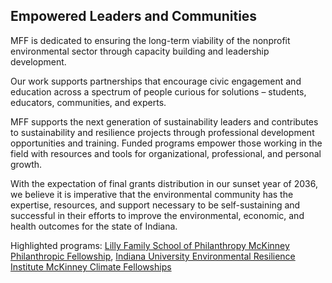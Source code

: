 ## Empowered Leaders and Communities

MFF is dedicated to ensuring the long-term viability of the nonprofit environmental sector through capacity building and leadership development.

Our work supports partnerships that encourage civic engagement and education across a spectrum of people curious for solutions – students, educators, communities, and experts.

MFF supports the next generation of sustainability leaders and contributes to sustainability and resilience projects through professional development opportunities and training. Funded programs empower those working in the field with resources and tools for organizational, professional, and personal growth.

With the expectation of final grants distribution in our sunset year of 2036, we believe it is imperative that the environmental community has the expertise, resources, and support necessary to be self-sustaining and successful in their efforts to improve the environmental, economic, and health outcomes for the state of Indiana.

Highlighted programs: <a class="link" target=”_blank” href="https://philanthropy.indianapolis.iu.edu/admissions/financial-aid-scholarships/ma/mckinney.html">Lilly Family School of Philanthropy McKinney Philanthropic Fellowship</a>, <a class="link" target=”_blank” href="https://eri.iu.edu/climate-project/climate-fellows/index.html">Indiana University Environmental Resilience Institute McKinney Climate Fellowships</a>